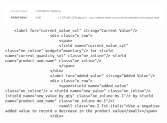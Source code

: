 ![Screenshot_1.png](Screenshot_1.png)

        <label for="current_value_svl" string="Current Value"/>
                        <div class="o_row">
                            <span>
                            <field name="current_value_svl" class="oe_inline" widget="monetary"/> for <field name="current_quantity_svl" class="oe_inline"/> <field name="product_uom_name" class="oe_inline"/>
                            </span>
                        </div>
                        <label for="added_value" string="Added Value"/>
                        <div class="o_row">
                            <span><field name="added_value" class="oe_inline"/> = <field name="new_value" class="oe_inline"/> (<field name="new_value_by_qty" class="oe_inline ms-1"/> by <field name="product_uom_name" class="oe_inline me-1"/>)
                            <small class="mx-2 fst-italic">Use a negative added value to record a decrease in the product value</small></span>
                        </div>
